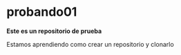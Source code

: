 # probando01
**Este es un repositorio de prueba**

Estamos aprendiendo como crear un repositorio y clonarlo
